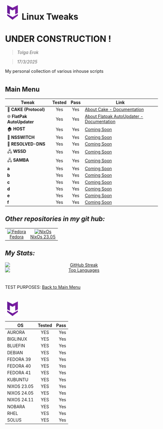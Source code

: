 # ![alt text](https://github.com/adam-p/markdown-here/raw/master/src/common/images/icon48.png "") Linux Tweaks

# UNDER CONSTRUCTION !

> *Tolga Erok*

> *17/3/2025*

 My personal collection of various inhouse scripts

 


#

## Main Menu

| Tweak      | Tested | Pass | Link  |
|------------|:------:|:----:|-----|
| 📡 **CAKE (Protocol)**   |  Yes   | Yes  | [About Cake - Documentation](https://github.com/tolgaerok/linuxtweaks/blob/main/modules/docs/about-cake.md) |
| 🌐 **FlatPak AutoUpdater**   |  Yes   | Yes  | [About Flatpak AutoUpdater - Documentation](https://github.com/tolgaerok/linuxtweaks/blob/main/modules/docs/about-flatpak-auto-updater.md) |
| 🏠 **HOST** |  Yes   | Yes  | [Coming Soon](#) | 
| 📡 **NSSWITCH** |  Yes   | Yes  | [Coming Soon](#) | 
| 📡 **RESOLVED-DNS** |  Yes   | Yes  | [Coming Soon](#) | 
| 🖧  **WSSD** |  Yes   | Yes  | [Coming Soon](#) | 
| 🖧 **SAMBA** |  Yes   | Yes  | [Coming Soon](#) | 
| **a** |  Yes   | Yes  | [Coming Soon](#) | 
| **b** |  Yes   | Yes  | [Coming Soon](#) | 
| **c** |  Yes   | Yes  | [Coming Soon](#) | 
| **d** |  Yes   | Yes  | [Coming Soon](#) | 
| **e** |  Yes   | Yes  | [Coming Soon](#) | 
| **f** |  Yes   | Yes  | [Coming Soon](#) | 



## *Other repositories in my git hub:*

<div align="center">
  <table style="border-collapse: collapse; width: 100%; border: none;">
    <tr>
     <td align="center" style="border: none;">
        <a href="https://github.com/tolgaerok/fedora-tolga">
          <img src="https://flathub.org/img/distro/fedora.svg" alt="Fedora" style="width: 100%;">
          <br>Fedora
        </a>
      </td>
      <td align="center" style="border: none;">
        <a href="https://github.com/tolgaerok/NixOS-tolga">
          <img src="https://flathub.org/img/distro/nixos.svg" alt="NixOs" style="width: 100%;">
          <br>NixOs 23.05
        </a>
      </td>
    </tr>
  </table>
</div>

## *My Stats:*

<div align="center">

<div style="text-align: center;">
  <a href="https://git.io/streak-stats" target="_blank">
    <img src="http://github-readme-streak-stats.herokuapp.com?user=tolgaerok&theme=dark&background=000000" alt="GitHub Streak" style="display: block; margin: 0 auto;">
  </a>
  <div style="text-align: center;">
    <a href="https://github.com/anuraghazra/github-readme-stats" target="_blank">
      <img src="https://github-readme-stats.vercel.app/api/top-langs/?username=tolgaerok&layout=compact&theme=vision-friendly-dark" alt="Top Languages" style="display: block; margin: 0 auto;">
    </a>
  </div>
</div>
</div>


#
TEST PURPOSES: [Back to Main Menu](https://github.com/tolgaerok/linuxtweaks/blob/main/README.md)
#


![alt text](https://github.com/adam-p/markdown-here/raw/master/src/common/images/icon48.png "")

| OS        | Tested           | Pass  |
| ------------- |:-------------:| -----:|
| AURORA | YES      |    Yes |
| BIGLINUX | YES      |    Yes |
| BLUEFIN | YES      |    Yes |
| DEBIAN | YES      |    Yes |
| FEDORA 39 | YES      |   Yes|
| FEDORA 40 | YES      |   Yes|
| FEDORA 41 | YES      |   Yes|
| KUBUNTU | YES      |    Yes |
| NIXOS 23.05  | YES      |    Yes |
| NIXOS 24.05  | YES      |    Yes |
| NIXOS 24.11  | YES      |    Yes |
| NOBARA | YES      |    Yes |
| RHEL      | YES | Yes |
| SOLUS | YES      |    Yes |


